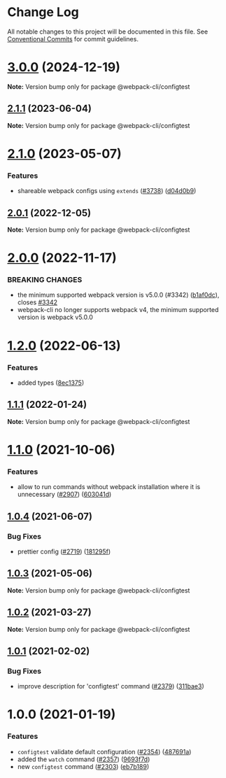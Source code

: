 # Change Log

All notable changes to this project will be documented in this file.
See [Conventional Commits](https://conventionalcommits.org) for commit guidelines.

# [3.0.0](https://github.com/webpack/webpack-cli/compare/@webpack-cli/configtest@2.1.1...@webpack-cli/configtest@3.0.0) (2024-12-19)

**Note:** Version bump only for package @webpack-cli/configtest

## [2.1.1](https://github.com/webpack/webpack-cli/compare/@webpack-cli/configtest@2.1.0...@webpack-cli/configtest@2.1.1) (2023-06-04)

**Note:** Version bump only for package @webpack-cli/configtest

# [2.1.0](https://github.com/webpack/webpack-cli/compare/@webpack-cli/configtest@2.0.1...@webpack-cli/configtest@2.1.0) (2023-05-07)

### Features

- shareable webpack configs using `extends` ([#3738](https://github.com/webpack/webpack-cli/issues/3738)) ([d04d0b9](https://github.com/webpack/webpack-cli/commit/d04d0b98b69948966c8de5dacf771ac324ba5658))

## [2.0.1](https://github.com/webpack/webpack-cli/compare/@webpack-cli/configtest@2.0.0...@webpack-cli/configtest@2.0.1) (2022-12-05)

**Note:** Version bump only for package @webpack-cli/configtest

# [2.0.0](https://github.com/webpack/webpack-cli/compare/@webpack-cli/configtest@1.2.0...@webpack-cli/configtest@2.0.0) (2022-11-17)

### BREAKING CHANGES

- the minimum supported webpack version is v5.0.0 (#3342) ([b1af0dc](https://github.com/webpack/webpack-cli/commit/b1af0dc7ebcdf746bc37889e4c1f978c65acc4a5)), closes [#3342](https://github.com/webpack/webpack-cli/issues/3342)
- webpack-cli no longer supports webpack v4, the minimum supported version is webpack v5.0.0

# [1.2.0](https://github.com/webpack/webpack-cli/compare/@webpack-cli/configtest@1.1.1...@webpack-cli/configtest@1.2.0) (2022-06-13)

### Features

- added types ([8ec1375](https://github.com/webpack/webpack-cli/commit/8ec1375092a6f9676e82fa4231dd88b1016c2302))

## [1.1.1](https://github.com/webpack/webpack-cli/compare/@webpack-cli/configtest@1.1.0...@webpack-cli/configtest@1.1.1) (2022-01-24)

**Note:** Version bump only for package @webpack-cli/configtest

# [1.1.0](https://github.com/webpack/webpack-cli/compare/@webpack-cli/configtest@1.0.4...@webpack-cli/configtest@1.1.0) (2021-10-06)

### Features

- allow to run commands without webpack installation where it is unnecessary ([#2907](https://github.com/webpack/webpack-cli/issues/2907)) ([603041d](https://github.com/webpack/webpack-cli/commit/603041d7e6a9b764bd79d1a8effd22a3e0f019cb))

## [1.0.4](https://github.com/webpack/webpack-cli/compare/@webpack-cli/configtest@1.0.3...@webpack-cli/configtest@1.0.4) (2021-06-07)

### Bug Fixes

- prettier config ([#2719](https://github.com/webpack/webpack-cli/issues/2719)) ([181295f](https://github.com/webpack/webpack-cli/commit/181295fb1b1973c201c221813562219d85b845ae))

## [1.0.3](https://github.com/webpack/webpack-cli/compare/@webpack-cli/configtest@1.0.2...@webpack-cli/configtest@1.0.3) (2021-05-06)

**Note:** Version bump only for package @webpack-cli/configtest

## [1.0.2](https://github.com/webpack/webpack-cli/compare/@webpack-cli/configtest@1.0.1...@webpack-cli/configtest@1.0.2) (2021-03-27)

**Note:** Version bump only for package @webpack-cli/configtest

## [1.0.1](https://github.com/webpack/webpack-cli/compare/@webpack-cli/configtest@1.0.0...@webpack-cli/configtest@1.0.1) (2021-02-02)

### Bug Fixes

- improve description for 'configtest' command ([#2379](https://github.com/webpack/webpack-cli/issues/2379)) ([311bae3](https://github.com/webpack/webpack-cli/commit/311bae336d83424c800e553b6ef40242d967685c))

# 1.0.0 (2021-01-19)

### Features

- `configtest` validate default configuration ([#2354](https://github.com/webpack/webpack-cli/issues/2354)) ([487691a](https://github.com/webpack/webpack-cli/commit/487691abc8d817f5b3c1ab87743d7235ff15d956))
- added the `watch` command ([#2357](https://github.com/webpack/webpack-cli/issues/2357)) ([9693f7d](https://github.com/webpack/webpack-cli/commit/9693f7d9543a8fce610c4ef903ccca0d12d229a1))
- new `configtest` command ([#2303](https://github.com/webpack/webpack-cli/issues/2303)) ([eb7b189](https://github.com/webpack/webpack-cli/commit/eb7b18937d045261a5b20ca8356e8b4ae4dfcaad))

